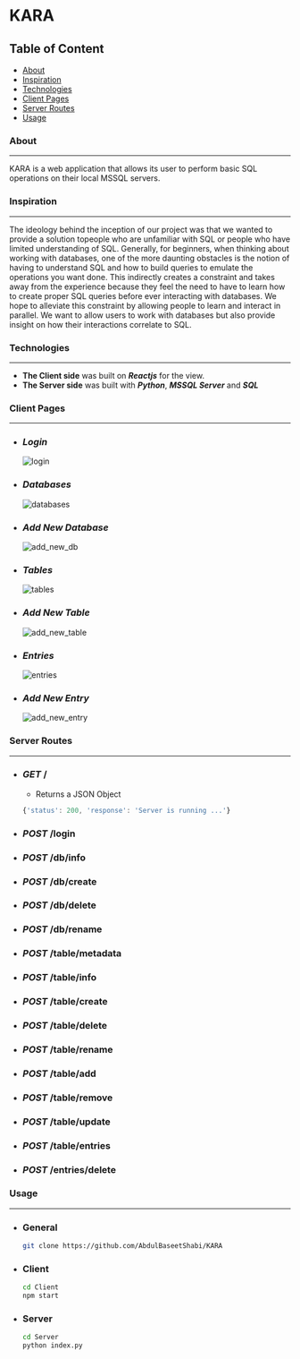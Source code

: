 # KARA
## Table of Content 
 - [About](#about)
 - [Inspiration](#inspiration)
 - [Technologies](#technologies)
 - [Client Pages](#client-pages)
 - [Server Routes](#server-routes) 
 - [Usage](#usage)

### About
---
KARA is a web application that allows its user to perform basic SQL operations on their local MSSQL servers.

### Inspiration 
---
The ideology behind the inception of our project was that we wanted to provide a solution topeople who are unfamiliar with SQL or people who have limited understanding of SQL. Generally, for beginners, when thinking about working with databases, one of the more daunting obstacles is the notion of having to understand SQL and how to build queries to emulate the operations you want done. This indirectly creates a constraint and takes away from the experience because they feel the need to have to learn how to create proper SQL queries
before ever interacting with databases. We hope to alleviate this constraint by allowing people to learn and interact in parallel. We want to allow users to work with databases but also provide insight on how their interactions correlate to SQL.

### Technologies 
---
- **The Client side** was built on ***Reactjs*** for the view.
- **The Server side** was built with ***Python***, ***MSSQL Server*** and ***SQL***

### Client Pages 
--- 
- ### *Login* 
  ![login](https://user-images.githubusercontent.com/44884500/169722332-d1a6361d-0767-4a22-8ee5-2667108e7d83.jpg)
- ### *Databases*
  ![databases](https://user-images.githubusercontent.com/44884500/169722358-0815e4a7-58e9-4f83-a9fa-e7a4f9cae666.jpg)
- ### *Add New Database*
  ![add_new_db](https://user-images.githubusercontent.com/44884500/169722374-f0421473-3531-41c4-ba69-f7fc7cf72581.jpg)
- ### *Tables*
  ![tables](https://user-images.githubusercontent.com/44884500/169722462-19bf05eb-bdd1-451b-a35d-10418cf94261.jpg)
- ### *Add New Table*
  ![add_new_table](https://user-images.githubusercontent.com/44884500/169722472-e162ae35-ee75-4fc3-b0ea-0a9ed6af0879.jpg)
- ### *Entries*
  ![entries](https://user-images.githubusercontent.com/44884500/169722489-850f563b-eb5b-4c0d-8638-8a54cd1ce656.jpg)
- ### *Add New Entry*
  ![add_new_entry](https://user-images.githubusercontent.com/44884500/169722505-46a8e444-699d-4267-a690-a0cd0f56f6ad.jpg)

### Server Routes
--- 
- ### *GET* /
	- Returns a JSON Object
  	```javascript
  	{'status': 200, 'response': 'Server is running ...'}
    ```
- ### *POST* /login
- ### *POST* /db/info
- ### *POST* /db/create
- ### *POST* /db/delete
- ### *POST* /db/rename
- ### *POST* /table/metadata
- ### *POST* /table/info
- ### *POST* /table/create
- ### *POST* /table/delete
- ### *POST* /table/rename
- ### *POST* /table/add
- ### *POST* /table/remove
- ### *POST* /table/update
- ### *POST* /table/entries
- ### *POST* /entries/delete

### Usage
---
   - ### General
      ```sh
      git clone https://github.com/AbdulBaseetShabi/KARA
      ```
   - ### Client 
     ```sh
     cd Client
     npm start
     ```
   - ### Server 
     ```sh
     cd Server
     python index.py
     ```
